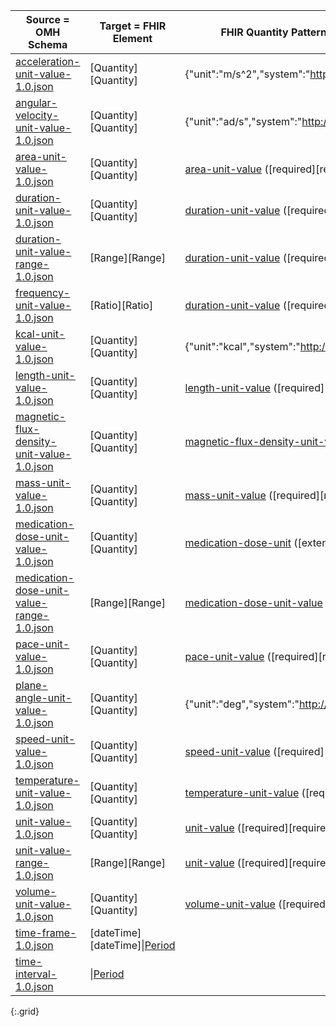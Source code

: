 |Source = OMH Schema|Target = FHIR Element|FHIR Quantity Pattern or ValueSet(binding strength)|FHIR Example|
 |---|---|---|---|
|[acceleration-unit-value-1.0.json]({{page.omlschema_url}}acceleration-unit-value-1.0.json)|[Quantity][Quantity]|{"unit":"m/s^2","system":"http://unitsofmeasure.org","code":"m/s2"}|
|[angular-velocity-unit-value-1.0.json]({{page.omlschema_url}}angular-velocity-unit-value-1.0.json)|[Quantity][Quantity]|{"unit":"ad/s","system":"http://unitsofmeasure.org","code":"ad/s"}
|[area-unit-value-1.0.json]({{page.omlschema_url}}area-unit-value-1.0.json)|[Quantity][Quantity]|[area-unit-value](valueset-area-unit-value.html) ([required][required])||
|[duration-unit-value-1.0.json]({{page.omlschema_url}}duration-unit-value-1.0.json)|[Quantity][Quantity]|[duration-unit-value](valueset-duration-unit-value.html) ([required][required])||
|[duration-unit-value-range-1.0.json]({{page.omlschema_url}}duration-unit-value-range-1.0.json)|[Range][Range]|[duration-unit-value](valueset-duration-unit-value.html) ([required][required])||
|[frequency-unit-value-1.0.json]({{page.omlschema_url}}frequency-unit-value-1.0.json)|[Ratio][Ratio]|[duration-unit-value](valueset-duration-unit-value.html) ([required][required])||
|[kcal-unit-value-1.0.json]({{page.omlschema_url}}kcal-unit-value-1.0.json)|[Quantity][Quantity]|{"unit":"kcal","system":"http://unitsofmeasure.org","code":"kcal"}
|[length-unit-value-1.0.json]({{page.omlschema_url}}length-unit-value-1.0.json)|[Quantity][Quantity]|[length-unit-value](valueset-length-unit-value.html) ([required][required])||
|[magnetic-flux-density-unit-value-1.0.json]({{page.omlschema_url}}magnetic-flux-density-unit-value-1.0.json)|[Quantity][Quantity]|[magnetic-flux-density-unit-value](valueset-magnetic-flux-density-unit-value.html) ([required][required])||
|[mass-unit-value-1.0.json]({{page.omlschema_url}}mass-unit-value-1.0.json)|[Quantity][Quantity]|[mass-unit-value](valueset-mass-unit-value.html) ([required][required])||
|[medication-dose-unit-value-1.0.json]({{page.omlschema_url}}medication-dose-unit-value-1.0.json)|[Quantity][Quantity]|[medication-dose-unit](valueset-medication-dose-unit.html) ([extensible][extensible])||
|[medication-dose-unit-value-range-1.0.json]({{page.omlschema_url}}medication-dose-unit-value-range-1.0.json)|[Range][Range]|[medication-dose-unit-value](valueset-medication-dose-unit.html) ([extensible][extensible])||
|[pace-unit-value-1.0.json]({{page.omlschema_url}}pace-unit-value-1.0.json)|[Quantity][Quantity]|[pace-unit-value](valueset-pace-unit-value.html) ([required][required])||
|[plane-angle-unit-value-1.0.json]({{page.omlschema_url}}plane-angle-unit-value-1.0.json)|[Quantity][Quantity]|{"unit":"deg","system":"http://unitsofmeasure.org","code":"deg"}
|[speed-unit-value-1.0.json]({{page.omlschema_url}}speed-unit-value-1.0.json)|[Quantity][Quantity]|[speed-unit-value](valueset-speed-unit-value.html) ([required][required])||
|[temperature-unit-value-1.0.json]({{page.omlschema_url}}temperature-unit-value-1.0.json)|[Quantity][Quantity]|[temperature-unit-value](valueset-temperature-unit-value.html) ([required][required])||
|[unit-value-1.0.json]({{page.omlschema_url}}unit-value-1.0.json)|[Quantity][Quantity]|[unit-value]({{site.data.fhir.path}}/valueset-ucum-common.html) ([required][required])||
|[unit-value-range-1.0.json]({{page.omlschema_url}}unit-value-range-1.0.json)|[Range][Range]|[unit-value]({{site.data.fhir.path}}/valueset-ucum-common.html) ([required][required])||
|[volume-unit-value-1.0.json]({{page.omlschema_url}}volume-unit-value-1.0.json)|[Quantity][Quantity]|[volume-unit-value](valueset-volume-unit-value.html) ([required][required])||
|[time-frame-1.0.json]({{page.omlschema_url}}time-frame-1.0.json)|[dateTime][dateTime]\|[Period]({{site.data.fhir.path}}/datatypes.html#Period)||
|[time-interval-1.0.json]({{page.omlschema_url}}time-interval-1.0.json)|\|[Period]({{site.data.fhir.path}}/datatypes.html#Period)||
{:.grid}
